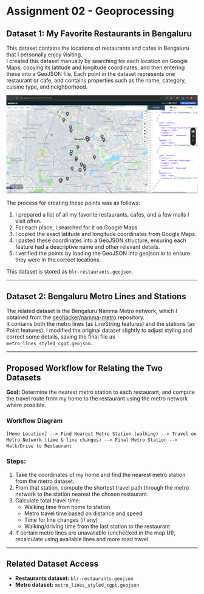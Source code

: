 # Assignment 02 - Geoprocessing

## Dataset 1: My Favorite Restaurants in Bengaluru

This dataset contains the locations of restaurants and cafes in Bengaluru that I personally enjoy visiting.  
I created this dataset manually by searching for each location on Google Maps, copying its latitude and longitude coordinates, and then entering these into a GeoJSON file. Each point in the dataset represents one restaurant or cafe, and contains properties such as the name, category, cuisine type, and neighborhood.

![Map of My Favorite Restaurants in Bengaluru](images/creating-restaurant-dataset.png)

The process for creating these points was as follows:
1. I prepared a list of all my favorite restaurants, cafes, and a few malls I visit often.
2. For each place, I searched for it on Google Maps.
3. I copied the exact latitude and longitude coordinates from Google Maps.
4. I pasted these coordinates into a GeoJSON structure, ensuring each feature had a descriptive name and other relevant details.
5. I verified the points by loading the GeoJSON into geojson.io to ensure they were in the correct locations.

This dataset is stored as `blr-restaurants.geojson`.

---

## Dataset 2: Bengaluru Metro Lines and Stations

The related dataset is the Bengaluru Namma Metro network, which I obtained from the [geohacker/namma-metro](https://github.com/geohacker/namma-metro) repository.  
It contains both the metro lines (as LineString features) and the stations (as Point features). I modified the original dataset slightly to adjust styling and correct some details, saving the final file as `metro_lines_styled_cgpt.geojson`.

---

## Proposed Workflow for Relating the Two Datasets

**Goal:** Determine the nearest metro station to each restaurant, and compute the travel route from my home to the restaurant using the metro network where possible.

### Workflow Diagram
```text
[Home Location] --> Find Nearest Metro Station (walking) --> Travel on Metro Network (time & line changes) --> Final Metro Station --> Walk/Drive to Restaurant
```

### Steps:
1. Take the coordinates of my home and find the nearest metro station from the metro dataset.
2. From that station, compute the shortest travel path through the metro network to the station nearest the chosen restaurant.
3. Calculate total travel time:
   - Walking time from home to station
   - Metro travel time based on distance and speed
   - Time for line changes (if any)
   - Walking/driving time from the last station to the restaurant
4. If certain metro lines are unavailable (unchecked in the map UI), recalculate using available lines and more road travel.

---

## Related Dataset Access
- **Restaurants dataset:** `blr-restaurants.geojson`
- **Metro dataset:** `metro_lines_styled_cgpt.geojson`
